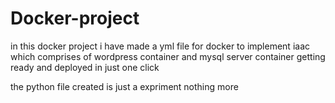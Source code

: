 # Docker-project
in this docker project i have made a yml file for docker to implement iaac which comprises of wordpress container and mysql server container getting ready and deployed in just one click

the python file created is just a expriment nothing more
